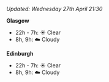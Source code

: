 *Updated: Wednesday 27th April 21:30*

**Glasgow**

* 22h - 7h: :sunny: Clear
* 8h, 9h: :cloud: Cloudy

**Edinburgh**

* 22h - 7h: :sunny: Clear
* 8h, 9h: :cloud: Cloudy
